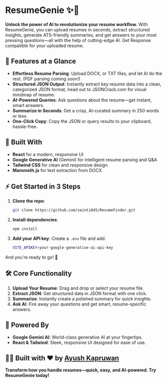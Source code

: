 # ResumeGenie ✨📝

**Unlock the power of AI to revolutionize your resume workflow.** 
With ResumeGenie, you can upload resumes in seconds, extract structured insights, generate ATS-friendly summaries, and get answers to your most pressing questions—all with the help of cutting-edge AI. Get Response compatible for your uploaded resume.

## 🚀 Features at a Glance
- **Effortless Resume Parsing**: Upload DOCX, or TXT files, and let AI do the rest. (PDF parsing coming soon!)
- **Structured JSON Output**: Instantly extract key resume data into a clean, categorized JSON format, head out to JSONCrack.com for visual mindmap of resume.
- **AI-Powered Queries**: Ask questions about the resume—get instant, smart answers.
- **Summarize in Seconds**: Get a crisp, AI-curated summary in 250 words or less.
- **One-Click Copy**: Copy the JSON or query results to your clipboard, hassle-free.

## 🔧 Built With
- **React** for a modern, responsive UI
- **Google Generative AI** (Gemini) for intelligent resume parsing and Q&A
- **Tailwind CSS** for clean and responsive design
- **Mammoth.js** for text extraction from DOCX

## ⚡ Get Started in 3 Steps
1. **Clone the repo**:
    ```bash
    git clone https://github.com/sainti845/ResumeFinder.git
    ```

2. **Install dependencies**:
    ```bash
    npm install
    ```

3. **Add your API key**:
    Create a `.env` file and add:
    ```bash
    VITE_APIKEY=your-google-generative-ai-api-key
    ```

And you're ready to go! 🚀

## 🛠 Core Functionality
1. **Upload Your Resume**: Drag and drop or select your resume file.
2. **Extract JSON**: Get structured data in JSON format with one click.
3. **Summarize**: Instantly create a polished summary for quick insights.
4. **Ask AI**: Fire away your questions and get smart, resume-specific answers.

## 🤖 Powered By
- **Google Gemini AI**: World-class generative AI at your fingertips.
- **React & Tailwind**: Sleek, responsive UI designed for ease of use.

## 👨‍💻 Built with ❤️ by [Ayush Kapruwan](https://ayush-kapruwan845-portfolio.netlify.app/)

**Transform how you handle resumes—quick, easy, and AI-powered. Try ResumeGenie today!**